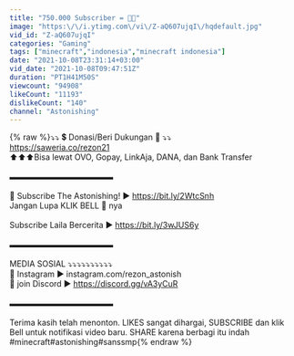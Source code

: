 ```yaml
---
title: "750.000 Subscriber = 👨‍🦲"
image: "https:\/\/i.ytimg.com\/vi\/Z-aQ607ujqI\/hqdefault.jpg"
vid_id: "Z-aQ607ujqI"
categories: "Gaming"
tags: ["minecraft","indonesia","minecraft indonesia"]
date: "2021-10-08T23:31:14+03:00"
vid_date: "2021-10-08T09:47:51Z"
duration: "PT1H41M50S"
viewcount: "94908"
likeCount: "11193"
dislikeCount: "140"
channel: "Astonishing"
---
```

{% raw %}⤵️⤵️ 💲 Donasi/Beri Dukungan 👊 ⤵️⤵️<br /><a rel="nofollow" target="blank" href="https://saweria.co/rezon21">https://saweria.co/rezon21</a><br />⬆️⬆️⬆️Bisa lewat OVO, Gopay, LinkAja, DANA, dan Bank Transfer<br /><br />▬▬▬▬▬▬▬▬▬▬▬▬▬<br /><br />🔔 Subscribe The Astonishing! ►  <a rel="nofollow" target="blank" href="https://bit.ly/2WtcSnh">https://bit.ly/2WtcSnh</a><br />Jangan Lupa KLIK BELL 🔔 nya<br /><br />Subscribe Laila Bercerita ► <a rel="nofollow" target="blank" href="https://bit.ly/3wJUS6y">https://bit.ly/3wJUS6y</a><br /><br />▬▬▬▬▬▬▬▬▬▬▬▬▬<br /><br />MEDIA SOSIAL ⤵️⤵️⤵️⤵️⤵️⤵️⤵️⤵️⤵️⤵️<br />📸 Instagram ► instagram.com/rezon_astonish<br />💬 join Discord ► <a rel="nofollow" target="blank" href="https://discord.gg/vA3yCuR">https://discord.gg/vA3yCuR</a><br /><br />▬▬▬▬▬▬▬▬▬▬▬▬▬<br /><br />Terima kasih telah menonton. LIKES sangat dihargai, SUBSCRIBE dan klik Bell untuk notifikasi video baru. SHARE karena berbagi itu indah<br />#minecraft#astonishing#sanssmp{% endraw %}
